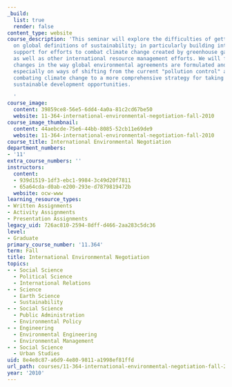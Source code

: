 ```yaml
---
_build:
  list: true
  render: false
content_type: website
course_description: 'This seminar will explore the difficulties of getting agreement
  on global definitions of sustainability; in particularly building international
  support for efforts to combat climate change created by greenhouse gas emissions
  as well as other international resource management efforts. We will focus on possible
  changes in the way global environmental agreements are formulated and implemented,
  especially on ways of shifting from the current "pollution control" approach to
  combating climate change to a more comprehensive strategy for taking advantage of
  sustainable development opportunities.

  '
course_image:
  content: 39859ce8-56e5-6dd4-4a0a-81c2cd67be50
  website: 11-364-international-environmental-negotiation-fall-2010
course_image_thumbnail:
  content: 44aebcde-75e6-44bb-8085-52cb11e69de9
  website: 11-364-international-environmental-negotiation-fall-2010
course_title: International Environmental Negotiation
department_numbers:
- '11'
extra_course_numbers: ''
instructors:
  content:
  - 939d1519-1df3-ebc1-9984-3c49d20f7811
  - 65a64cda-d0ab-e200-293e-d7879819472b
  website: ocw-www
learning_resource_types:
- Written Assignments
- Activity Assignments
- Presentation Assignments
legacy_uid: 726ac810-2594-8dff-d466-2aa283c5dc36
level:
- Graduate
primary_course_number: '11.364'
term: Fall
title: International Environmental Negotiation
topics:
- - Social Science
  - Political Science
  - International Relations
- - Science
  - Earth Science
  - Sustainability
- - Social Science
  - Public Administration
  - Environmental Policy
- - Engineering
  - Environmental Engineering
  - Environmental Management
- - Social Science
  - Urban Studies
uid: 8e4e8c87-a6d9-4e80-9811-a1998ef81ffd
url_path: courses/11-364-international-environmental-negotiation-fall-2010
year: '2010'
---
```

